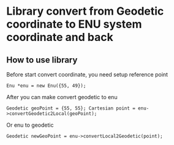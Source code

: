 # Library convert from Geodetic coordinate to ENU system coordinate and back

## How to use library

Before start convert coordinate, you need setup reference point

`Enu *enu = new Enu({55, 49});`

After you can make convert geodetic to enu

`Geodetic geoPoint = {55, 55};
Cartesian point = enu->convertGeodetic2Local(geoPoint);`

Or enu to geodetic

`Geodetic newGeoPoint = enu->convertLocal2Geodetic(point);`
